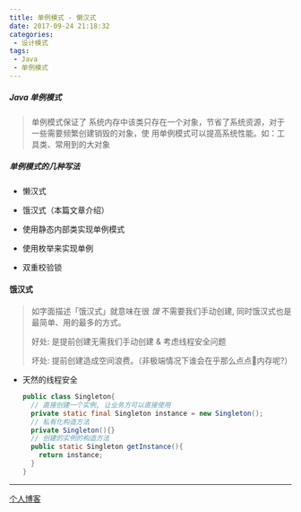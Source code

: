 ```yaml
---
title: 单例模式 - 懒汉式
date: 2017-09-24 21:18:32
categories:
 - 设计模式
tags:
 - Java
 - 单例模式
---
```


##### Java 单例模式

> 单例模式保证了 系统内存中该类只存在一个对象，节省了系统资源，对于一些需要频繁创建销毁的对象，使
用单例模式可以提高系统性能。如：工具类、常用到的大对象

##### 单例模式的几种写法

- 懒汉式

- 饿汉式（本篇文章介绍）

- 使用静态内部类实现单例模式

- 使用枚举来实现单例

- 双重校验锁

  

#### 饿汉式

> 如字面描述「饿汉式」就意味在很 *饿* 不需要我们手动创建, 同时饿汉式也是最简单、用的最多的方式。
>
> 好处: 是提前创建无需我们手动创建 & 考虑线程安全问题
>
> 坏处: 提前创建造成空间浪费。（非极端情况下谁会在乎那么点点🤏内存呢?）

- 天然的线程安全

  ```java
  public class Singleton{
    // 直接创建一个实例, 让业务方可以直接使用
    private static final Singleton instance = new Singleton();
    // 私有化构造方法
    private Singleton(){}
    // 创建的实例的构造方法
    public static Singleton getInstance(){
      return instance;
    }
  }
  ```
  
---

[个人博客](isyundong.net)
